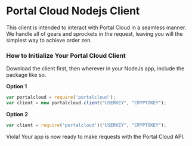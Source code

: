 # Portal Cloud Nodejs Client
This client is intended to interact with Portal Cloud in a seamless manner. We handle all of gears and sprockets in the request, leaving
you will the simplest way to achieve order zen.

### How to Initialize Your Portal Cloud Client
Download the client first, then wherever in your NodeJs app, include the package like so.

**Option 1**
```javascript
var portalcloud = require('portalcloud');
var client = new portalcloud.client("USERKEY", "CRYPTOKEY");
```

**Option 2**
```javascript
var client = require('portalcloud')("USERKEY", "CRYPTOKEY");
```

Viola! Your app is now ready to make requests with the Portal Cloud API.